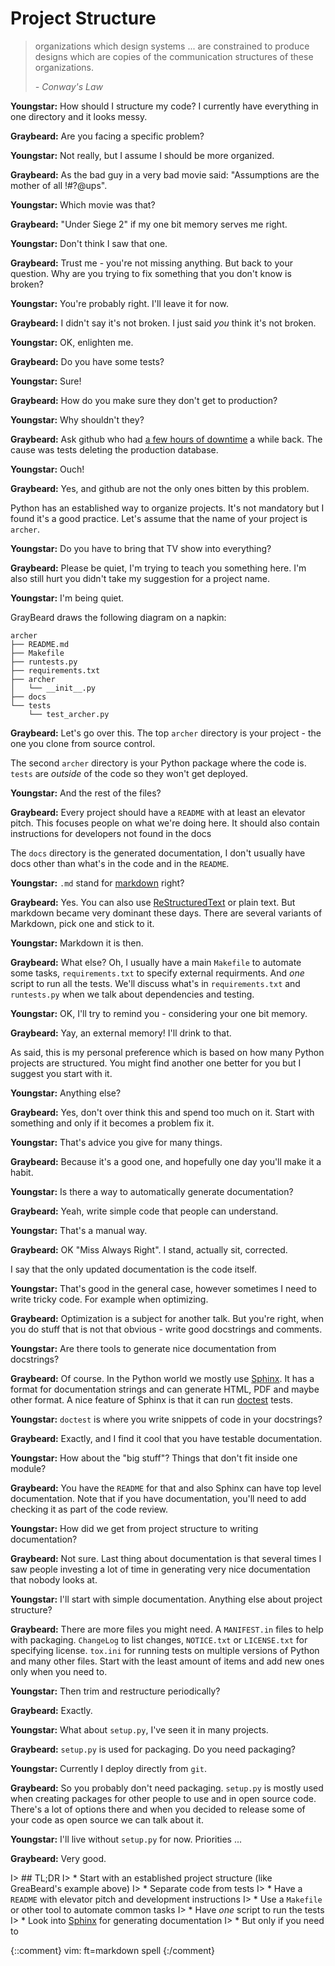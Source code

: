 # Project Structure

> organizations which design systems ... 
> are constrained to produce designs which are copies of the communication
> structures of these organizations.
> 
> *- Conway's Law*

**Youngstar:** How should I structure my code? I currently have everything in
one directory and it looks messy.

**Graybeard:** Are you facing a specific problem?

**Youngstar:** Not really, but I assume I should be more organized.

**Graybeard:** As the bad guy in a very bad movie said: "Assumptions are the
mother of all !#?@ups".

**Youngstar:** Which movie was that?

**Graybeard:** "Under Siege 2" if my one bit memory serves me right.

**Youngstar:** Don't think I saw that one.

**Graybeard:** Trust me - you're not missing anything. But back to your
question. Why are you trying to fix something that you don't know is broken?

**Youngstar:** You're probably right. I'll leave it for now.

**Graybeard:** I didn't say it's not broken. I just said *you* think it's not
broken.

**Youngstar:** OK, enlighten me.

**Graybeard:** Do you have some tests?

**Youngstar:** Sure!

**Graybeard:** How do you make sure they don't get to production?

**Youngstar:** Why shouldn't they?

**Graybeard:** Ask github who had [a few hours of downtime][down] a while back. The cause was tests deleting the production database.

**Youngstar:** Ouch!

**Graybeard:** Yes, and github are not the only ones bitten by this problem.

Python has an established way to organize projects. It's not mandatory but I
found it's a good practice. Let's assume that the name of your project is
`archer`.

**Youngstar:** Do you have to bring that TV show into everything?

**Graybeard:** Please be quiet, I'm trying to teach you something here. I'm also
still hurt you didn't take my suggestion for a project name.

**Youngstar:** I'm being quiet.

GrayBeard draws the following diagram on a napkin:

    archer
    ├── README.md
    ├── Makefile
    ├── runtests.py
    ├── requirements.txt
    ├── archer
    │   └── __init__.py
    ├── docs
    └── tests
        └── test_archer.py

**Graybeard:** Let's go over this. The top `archer` directory is your project -
the one you clone from source control.

The second `archer` directory is your Python package where the code is.  `tests`
are *outside* of the code so they won't get deployed.

**Youngstar:** And the rest of the files?

**Graybeard:** Every project should have a `README` with at least an elevator
pitch. This focuses people on what we're doing here. It should also contain
instructions for developers not found in the docs

The `docs` directory is the generated documentation, I don't usually have docs
other than what's in the code and in the `README`.

**Youngstar:**  `.md` stand for [markdown][md] right?

**Graybeard:** Yes. You can also use [ReStructuredText][rst] or plain text. But
markdown became very dominant these days. There are several variants of
Markdown, pick one and stick to it.

**Youngstar:** Markdown it is then.

**Graybeard:** What else? Oh, I usually have a main `Makefile` to automate some
tasks, `requirements.txt` to specify external requirments. And *one* script to
run all the tests. We'll discuss what's in `requirements.txt` and `runtests.py`
when we talk about dependencies and testing.

**Youngstar:** OK, I'll try to remind you - considering your one bit memory.

**Graybeard:** Yay, an external memory! I'll drink to that.

As said, this is my personal preference which is based on how many Python
projects are structured. You might find another one better for you but I suggest
you start with it.

**Youngstar:** Anything else?

**Graybeard:** Yes, don't over think this and spend too much on it. Start with
something and only if it becomes a problem fix it.

**Youngstar:** That's advice you give for many things.

**Graybeard:** Because it's a good one, and hopefully one day you'll make it a
habit.

**Youngstar:** Is there a way to automatically generate documentation?

**Graybeard:** Yeah, write simple code that people can understand.

**Youngstar:** That's a manual way.

**Graybeard:** OK "Miss Always Right". I stand, actually sit, corrected. 

I say that the only updated documentation is the code itself.

**Youngstar:** That's good in the general case, however sometimes I need to
write tricky code. For example when optimizing.

**Graybeard:** Optimization is a subject for another talk. But you're right,
when you do stuff that is not that obvious - write good docstrings and comments.

**Youngstar:** Are there tools to generate nice documentation from docstrings?

**Graybeard:** Of course. In the Python world we mostly use [Sphinx][sph]. It
has a format for documentation strings and can generate HTML, PDF and maybe
other format. A nice feature of Sphinx is that it can run [doctest][doct] tests.

**Youngstar:** `doctest` is where you write snippets of code in your docstrings?

**Graybeard:** Exactly, and I find it cool that you have testable documentation.

**Youngstar:** How about the "big stuff"? Things that don't fit inside one
module?

**Graybeard:** You have the `README` for that and also Sphinx can have top level
documentation. Note that if you have documentation, you'll need to add checking
it as part of the code review.

**Youngstar:** How did we get from project structure to writing documentation?

**Graybeard:** Not sure. Last thing about documentation is that several times I
saw people investing a lot of time in generating very nice documentation that
nobody looks at.

**Youngstar:** I'll start with simple documentation. Anything else about project
structure?

**Graybeard:** There are more files you might need. A `MANIFEST.in` files to
help with packaging. `ChangeLog` to list changes, `NOTICE.txt` or `LICENSE.txt`
for specifying license. `tox.ini` for running tests on multiple versions of
Python and many other files. Start with the least amount of items and add new
ones only when you need to.

**Youngstar:** Then trim and restructure periodically?

**Graybeard:** Exactly.

**Youngstar:** What about `setup.py`, I've seen it in many projects.

**Graybeard:** `setup.py` is used for packaging. Do you need packaging?

**Youngstar:** Currently I deploy directly from `git`.

**Graybeard:** So you probably don't need packaging. `setup.py` is mostly used
when creating packages for other people to use and in open source code. There's
a lot of options there and when you decided to release some of your code as open
source we can talk about it.

**Youngstar:** I'll live without `setup.py` for now. Priorities ...

**Graybeard:** Very good.

I> ## TL;DR
I> * Start with an established project structure (like GreaBeard's example above)
I> * Separate code from tests
I> * Have a `README` with elevator pitch and development instructions
I> * Use a `Makefile` or other tool to automate common tasks
I> * Have *one* script to run the tests
I> * Look into [Sphinx][sph] for generating documentation
I>    * But only if you need to

[doct]: https://docs.python.org/3/library/doctest.html
[down]: https://github.com/blog/744-today-s-outage
[md]: https://daringfireball.net/projects/markdown/
[rst]: http://docutils.sourceforge.net/rst.html
[sph]: http://www.sphinx-doc.org/en/stable/

{::comment}
vim: ft=markdown spell
{:/comment}
